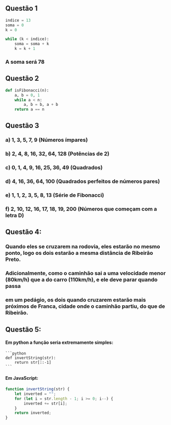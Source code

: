 ## Questão 1

```python
indice = 13
soma = 0
k = 0

while (k < indice):
    soma = soma + k
    k = k + 1
```
### A soma será 78

## Questão 2

```python
def isFibonacci(n):
    a, b = 0, 1
    while a < n:
        a, b = b, a + b
    return a == n
```
## Questão 3

### a) 1, 3, 5, 7, 9 (Números ímpares)
### b) 2, 4, 8, 16, 32, 64, 128 (Potências de 2)
### c) 0, 1, 4, 9, 16, 25, 36, 49 (Quadrados)
### d) 4, 16, 36, 64, 100 (Quadrados perfeitos de números pares)
### e) 1, 1, 2, 3, 5, 8, 13 (Série de Fibonacci)
### f) 2, 10, 12, 16, 17, 18, 19, 200 (Números que começam com a letra D)

## Questão 4:

### Quando eles se cruzarem na rodovia, eles estarão no mesmo ponto, logo os dois estarão a mesma distância de Ribeirão Preto.
### Adicionalmente, como o caminhão sai a uma velocidade menor (80km/h) que a do carro (110km/h), e ele deve parar quando passa
### em um pedágio, os dois quando cruzarem estarão mais próximos de Franca, cidade onde o caminhão partiu, do que de Ribeirão.

## Questão 5:

#### Em python a função seria extremamente simples:
    ```python
    def invertString(str):
        return str[::-1]
    ```
#### Em JavaScript:

```javascript
function invertString(str) {
    let inverted = "";
    for (let i = str.length - 1; i >= 0; i--) {
        inverted += str[i];
    }
    return inverted;
}
```

